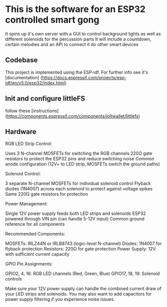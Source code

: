 # This is the software for an ESP32 controlled smart gong
It spins up it's own server with a GUI to control background lights as well as different solenoids 
for the percussion parts
It will include a countdown, certain melodies and an API to connect it do other smart devices

## Codebase
This project is implemented using the ESP-idf.
For further info see it's [documentation] (https://docs.espressif.com/projects/esp-idf/en/v5.0/esp32/index.html)

## Init and configure littleFS

follow these [instructions] (https://components.espressif.com/components/joltwallet/littlefs)

## Hardware
RGB LED Strip Control:

Uses 3 N-channel MOSFETs for switching the RGB channels
220Ω gate resistors to protect the ESP32 pins and reduce switching noise
Common anode configuration (12V+ to LED strip, MOSFETs switch the ground paths)

Solenoid Control:

3 separate N-channel MOSFETs for individual solenoid control
Flyback diodes (1N4007) across each solenoid to protect against voltage spikes
Same 220Ω gate resistors for protection

Power Management:

Single 12V power supply feeds both LED strips and solenoids
ESP32 powered through VIN pin (can handle 5-12V input)
Common ground reference for all components

Recommended Components:

MOSFETs: IRLZ44N or IRLB8743 (logic-level N-channel)
Diodes: 1N4007 for flyback protection
Resistors: 220Ω for gate protection
Power Supply: 12V with sufficient current capacity

GPIO Pin Assignments:

GPIO2, 4, 16: RGB LED channels (Red, Green, Blue)
GPIO17, 18, 19: Solenoid controls

Make sure your 12V power supply can handle the combined current draw of your LED strips and solenoids. You may also want to add capacitors for power supply filtering if you experience noise issues.

